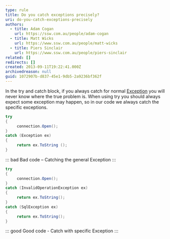 ```yaml
---
type: rule
title: Do you catch exceptions precisely?
uri: do-you-catch-exceptions-precisely
authors:
  - title: Adam Cogan
    url: https://ssw.com.au/people/adam-cogan
  - title: Matt Wicks
    url: https://www.ssw.com.au/people/matt-wicks
  - title: Piers Sinclair
    url: https://www.ssw.com.au/people/piers-sinclair
related: []
redirects: []
created: 2013-09-11T19:22:41.000Z
archivedreason: null
guid: 1072907b-d837-45e1-9db5-2a9236bf362f
---
```


In the try and catch block, if you always catch for normal [Exception](https://docs.microsoft.com/en-us/dotnet/api/system.exception?redirectedfrom=MSDN&view=net-5.0) you will never know where the true problem is. When using try you should always expect some exception may happen, so in our code we always catch the specific exceptions.

<!--endintro-->

```cs
try 
{ 
     connection.Open();
}
catch (Exception ex) 
{ 
     return ex.ToString ();
}
```
::: bad
Bad code – Catching the general Exception
:::

```cs
try 
{ 
     connection.Open(); 
}
catch (InvalidOperationException ex) 
{ 
     return ex.ToString(); 
}
catch (SqlException ex) 
{ 
     return ex.ToString(); 
}
```
::: good
Good code - Catch with specific Exception
:::

